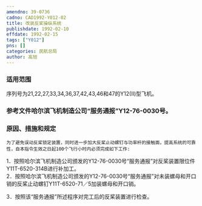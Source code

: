 ```yaml
---
amendno: 39-0736  
cadno: CAD1992-Y012-02  
title: 改装反桨操纵系统  
publishdate: 1992-02-10  
effdate: 1992-02-15  
tags: ["Y012"]  
pns: []  
categories: 民航总局  
author: 高旭  
---
```

  
### 适用范围  
序列号为21,22,27,33,34,36,37,42,43,46和47的Y12(Ⅱ)型飞机。  
  
<!--more-->  
### 参考文件哈尔滨飞机制造公司“服务通报”Y12-76-0030号。  
  
### 原因、措施和规定  
    为了避免误动反桨锁定装置，同时进一步加大反桨止动螺钉与功率杆的接触面，提高系统的可靠性，自本指令生效之日起100个飞行小时内必须完成如下工作:  
1．按照哈尔滨飞机制造公司颁发的Y12-76-0030号“服务通报”对反桨装置限位件Y11T-6520-314B进行补加工。  
2．按照哈尔滨飞机制造公司颁发的Y12-76-0030号“服务通报”对未装螺母和开口销的反桨止动螺钉Y11T-6520-71／5加装螺母和开口销。  
  
3．按照该“服务通报”所述程序对完工后的反桨装置进行检查。  
